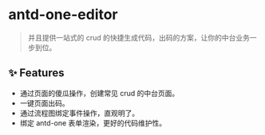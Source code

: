 # antd-one-editor

> 并且提供一站式的 crud 的快捷生成代码，出码的方案，让你的中台业务一步到位。

## ✨ Features

- 通过页面的傻瓜操作，创建常见 crud 的中台页面。
- 一键页面出码。
- 通过流程图绑定事件操作，直观明了。
- 绑定 antd-one 表单渲染，更好的代码维护性。
